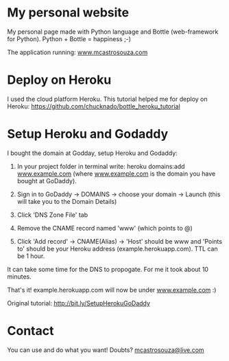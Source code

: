 # My personal website
My personal page made with Python language and Bottle (web-framework for Python). Python + Bottle = happiness ;-)

The application running: www.mcastrosouza.com

# Deploy on Heroku
I used the cloud platform Heroku. This tutorial helped me for deploy on Heroku: https://github.com/chucknado/bottle_heroku_tutorial

# Setup Heroku and Godaddy
I bought the domain at Godday, setup Heroku and Godaddy:

1. In your project folder in terminal write: heroku domains:add www.example.com (where www.example.com is the domain you have bought at GoDaddy).

2. Sign in to GoDaddy -> DOMAINS -> choose your domain -> Launch (this will take you to the Domain Details)

3. Click 'DNS Zone File' tab

4. Remove the CNAME record named 'www' (which points to @)

5. Click 'Add record' -> CNAME(Alias) -> 'Host' should be www and 'Points to' should be your Heroku address (example.herokuapp.com). TTL can be 1 hour.

It can take some time for the DNS to propogate. For me it took about 10 minutes.

That's it! example.herokuapp.com will now be under www.example.com :)

Original tutorial: http://bit.ly/SetupHerokuGoDaddy

# Contact
You can use and do what you want! Doubts? mcastrosouza@live.com
